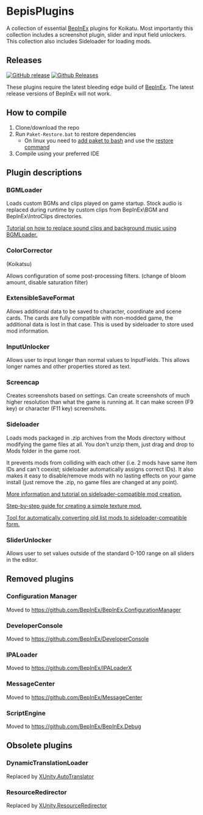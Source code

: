 # BepisPlugins
A collection of essential [BepInEx](https://github.com/BepInEx/BepInEx) plugins for Koikatu. Most importantly this collection includes a screenshot plugin, slider and input field unlockers. This collection also includes Sideloader for loading mods.

## Releases
[![GitHub release](https://img.shields.io/github/release/bbepis/BepisPlugins.svg?style=for-the-badge)](https://github.com/bbepis/BepisPlugins/releases)
[![Github Releases](https://img.shields.io/github/downloads/bbepis/BepisPlugins/latest/total.svg?style=for-the-badge)](https://github.com/bbepis/BepisPlugins/releases)

These plugins require the latest bleeding edge build of [BepInEx](https://builds.bepis.io/projects/bepinex_be). The latest release versions of BepInEx will not work.

## How to compile
1. Clone/download the repo
2. Run `Paket-Restore.bat` to restore dependencies
   * On linux you need to [add paket to bash](https://fsprojects.github.io/Paket/installation.html#Installation-on-Linux) and use the [restore command](https://fsprojects.github.io/Paket/paket-restore.html)
3. Compile using your preferred IDE

## Plugin descriptions
### BGMLoader
Loads custom BGMs and clips played on game startup. Stock audio is replaced during runtime by custom clips from BepInEx\BGM and BepInEx\IntroClips directories.

[Tutorial on how to replace sound clips and background music using BGMLoader.](https://github.com/IllusionMods/BepisPlugins/wiki/BGM-Loader)

### ColorCorrector
(Koikatsu)

Allows configuration of some post-processing filters. (change of bloom amount, disable saturation filter)

### ExtensibleSaveFormat
Allows additional data to be saved to character, coordinate and scene cards. The cards are fully compatible with non-modded game, the additional data is lost in that case. This is used by sideloader to store used mod information.

### InputUnlocker
Allows user to input longer than normal values to InputFields. This allows longer names and other properties stored as text.

### Screencap
Creates screenshots based on settings. Can create screenshots of much higher resolution than what the game is running at. It can make screen (F9 key) or character (F11 key) screenshots.

### Sideloader
Loads mods packaged in .zip archives from the Mods directory without modifying the game files at all. You don't unzip them, just drag and drop to Mods folder in the game root.

It prevents mods from colliding with each other (i.e. 2 mods have same item IDs and can't coexist; sideloader automatically assigns correct IDs). It also makes it easy to disable/remove mods with no lasting effects on your game install (just remove the .zip, no game files are changed at any point).

[More information and tutorial on sideloader-compatible mod creation.](https://github.com/IllusionMods/BepisPlugins/wiki/1-Introduction-to-zipmod-format)

[Step-by-step guide for creating a simple texture mod.](https://github.com/IllusionMods/BepisPlugins/wiki/2-How-to-create-a-simple-zipmod)

[Tool for automatically converting old list mods to sideloader-compatible form.](https://github.com/IllusionMods/ZipStudio/releases)

### SliderUnlocker
Allows user to set values outside of the standard 0-100 range on all sliders in the editor.

## Removed plugins
### Configuration Manager
Moved to https://github.com/BepInEx/BepInEx.ConfigurationManager

### DeveloperConsole
Moved to https://github.com/BepInEx/DeveloperConsole

### IPALoader
Moved to https://github.com/BepInEx/IPALoaderX

### MessageCenter
Moved to https://github.com/BepInEx/MessageCenter

### ScriptEngine
Moved to https://github.com/BepInEx/BepInEx.Debug

## Obsolete plugins
### DynamicTranslationLoader
Replaced by [XUnity.AutoTranslator](https://github.com/bbepis/XUnity.AutoTranslator)

### ResourceRedirector
Replaced by [XUnity.ResourceRedirector](https://github.com/bbepis/XUnity.AutoTranslator)
